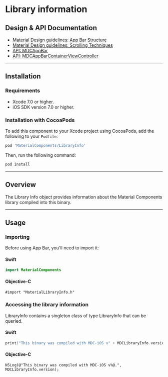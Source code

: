 <!--docs:
title: "Library Info"
layout: detail
section: components
excerpt: "LibraryInfo contains programmtic access to information about the Material Components library."
iconId: misc
path: /catalog/library-info/
api_doc_root: true
-->

# Library information

## Design & API Documentation

<ul class="icon-list">
  <li class="icon-list-item icon-list-item--spec"><a href="https://material.io/guidelines/layout/structure.html#structure-app-bar">Material Design guidelines: App Bar Structure</a></li>
  <li class="icon-list-item icon-list-item--spec"><a href="https://material.io/guidelines/patterns/scrolling-techniques.html">Material Design guidelines: Scrolling Techniques</a></li>
  <li class="icon-list-item icon-list-item--link"><a href="https://material.io/components/ios/catalog/app-bars/api-docs/Classes/MDCAppBar.html">API: MDCAppBar</a></li>
  <li class="icon-list-item icon-list-item--link"><a href="https://material.io/components/ios/catalog/app-bars/api-docs/Classes/MDCAppBarContainerViewController.html">API: MDCAppBarContainerViewController</a></li>
</ul>

- - -

## Installation

### Requirements

- Xcode 7.0 or higher.
- iOS SDK version 7.0 or higher.

### Installation with CocoaPods

To add this component to your Xcode project using CocoaPods, add the following to your `Podfile`:

``` bash
pod 'MaterialComponents/LibraryInfo'
```
<!--{: .code-renderer.code-renderer--install }-->

Then, run the following command:

``` bash
pod install
```

- - -

## Overview

The Library Info object provides information about the Material Components library compiled into
this binary.

- - -

## Usage

### Importing

Before using App Bar, you'll need to import it:

<!--<div class="material-code-render" markdown="1">-->
#### Swift
``` swift
import MaterialComponents
```

#### Objective-C

``` objc
#import "MaterialLibraryInfo.h"
```
<!--</div>-->

### Accessing the library information

LibraryInfo contains a singleton class of type LibraryInfo that can be queried.

<!--<div class="material-code-render" markdown="1">-->
#### Swift
``` swift
print("This binary was compiled with MDC-iOS v" + MDCLibraryInfo.version + ".")
```

#### Objective-C

``` objc
NSLog(@"This binary was compiled with MDC-iOS v%@.", MDCLibraryInfo.version);
```
<!--</div>-->
